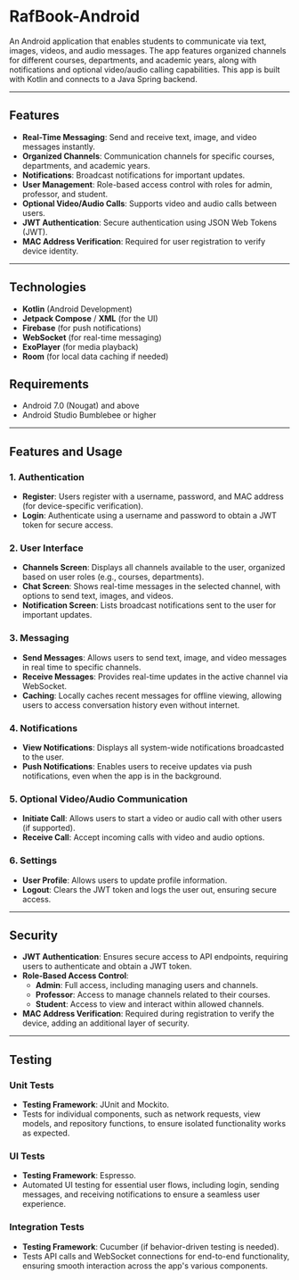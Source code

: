 # RafBook-Android

An Android application that enables students to communicate via text, images, videos, and audio messages. The app features organized channels for different courses, departments, and academic years, along with notifications and optional video/audio calling capabilities. This app is built with Kotlin and connects to a Java Spring backend.

---
## Features
- **Real-Time Messaging**: Send and receive text, image, and video messages instantly.
- **Organized Channels**: Communication channels for specific courses, departments, and academic years.
- **Notifications**: Broadcast notifications for important updates.
- **User Management**: Role-based access control with roles for admin, professor, and student.
- **Optional Video/Audio Calls**: Supports video and audio calls between users.
- **JWT Authentication**: Secure authentication using JSON Web Tokens (JWT).
- **MAC Address Verification**: Required for user registration to verify device identity.

---

## Technologies
- **Kotlin** (Android Development)
- **Jetpack Compose** / **XML** (for the UI)
- **Firebase** (for push notifications)
- **WebSocket** (for real-time messaging)
- **ExoPlayer** (for media playback)
- **Room** (for local data caching if needed)

## Requirements
- Android 7.0 (Nougat) and above
- Android Studio Bumblebee or higher

---

## Features and Usage

### 1. **Authentication**
   - **Register**: Users register with a username, password, and MAC address (for device-specific verification).
   - **Login**: Authenticate using a username and password to obtain a JWT token for secure access.

### 2. **User Interface**
   - **Channels Screen**: Displays all channels available to the user, organized based on user roles (e.g., courses, departments).
   - **Chat Screen**: Shows real-time messages in the selected channel, with options to send text, images, and videos.
   - **Notification Screen**: Lists broadcast notifications sent to the user for important updates.

### 3. **Messaging**
   - **Send Messages**: Allows users to send text, image, and video messages in real time to specific channels.
   - **Receive Messages**: Provides real-time updates in the active channel via WebSocket.
   - **Caching**: Locally caches recent messages for offline viewing, allowing users to access conversation history even without internet.

### 4. **Notifications**
   - **View Notifications**: Displays all system-wide notifications broadcasted to the user.
   - **Push Notifications**: Enables users to receive updates via push notifications, even when the app is in the background.

### 5. **Optional Video/Audio Communication**
   - **Initiate Call**: Allows users to start a video or audio call with other users (if supported).
   - **Receive Call**: Accept incoming calls with video and audio options.

### 6. **Settings**
   - **User Profile**: Allows users to update profile information.
   - **Logout**: Clears the JWT token and logs the user out, ensuring secure access.

---

## Security

- **JWT Authentication**: Ensures secure access to API endpoints, requiring users to authenticate and obtain a JWT token.
- **Role-Based Access Control**:
   - **Admin**: Full access, including managing users and channels.
   - **Professor**: Access to manage channels related to their courses.
   - **Student**: Access to view and interact within allowed channels.
- **MAC Address Verification**: Required during registration to verify the device, adding an additional layer of security.

---

## Testing

### Unit Tests
- **Testing Framework**: JUnit and Mockito.
- Tests for individual components, such as network requests, view models, and repository functions, to ensure isolated functionality works as expected.

### UI Tests
- **Testing Framework**: Espresso.
- Automated UI testing for essential user flows, including login, sending messages, and receiving notifications to ensure a seamless user experience.

### Integration Tests
- **Testing Framework**: Cucumber (if behavior-driven testing is needed).
- Tests API calls and WebSocket connections for end-to-end functionality, ensuring smooth interaction across the app's various components.
